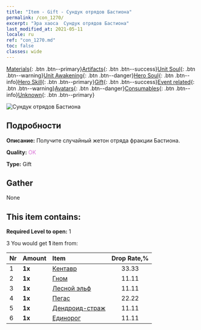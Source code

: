 ```yaml
---
title: "Item - Gift - Сундук отрядов Бастиона"
permalink: /con_1270/
excerpt: "Эра хаоса  Сундук отрядов Бастиона"
last_modified_at: 2021-05-11
locale: ru
ref: "con_1270.md"
toc: false
classes: wide
---
```

 [Materials](/ItemsRU/){: .btn .btn--primary}[Artifacts](/ItemsRU/Artifacts/){: .btn .btn--success}[Unit Soul](/ItemsRU/UnitSoul/){: .btn .btn--warning}[Unit Awakening](/ItemsRU/UnitAwakening/){: .btn .btn--danger}[Hero Soul](/ItemsRU/HeroSoul/){: .btn .btn--info}[Hero Skill](/ItemsRU/HeroSkill/){: .btn .btn--primary}[Gift](/ItemsRU/Gift/){: .btn .btn--success}[Event related](/ItemsRU/Events/){: .btn .btn--warning}[Avatars](/ItemsRU/Avatars/){: .btn .btn--danger}[Consumables](/ItemsRU/Consumables/){: .btn .btn--info}[Unknown](/ItemsRU/Unknown/){: .btn .btn--primary}

 ![Сундук отрядов Бастиона](/images/t/i_904002.png)

## Подробности
 **Описание:** Получите случайный жетон отряда фракции Бастиона.

 **Quality:** <span style="color: #DA70D6">OK</span>

 **Type:** Gift

## Gather

  None

## This item contains:

 **Required Level to open:** 1

 3 You would get **1** item  from:

  | Nr | Amount |     Item    | Drop Rate,% |
  |:---|:-------|:------------|:---------:|
  | 1 |  **1x** | [Кентавр](/ItemsRU/unt_199/) | 33.33 | 
  | 2 |  **1x** | [Гном](/ItemsRU/unt_200/) | 11.11 | 
  | 3 |  **1x** | [Лесной эльф](/ItemsRU/unt_201/) | 11.11 | 
  | 4 |  **1x** | [Пегас](/ItemsRU/unt_202/) | 22.22 | 
  | 5 |  **1x** | [Дендроид-страж](/ItemsRU/unt_203/) | 11.11 | 
  | 6 |  **1x** | [Единорог](/ItemsRU/unt_204/) | 11.11 | 
